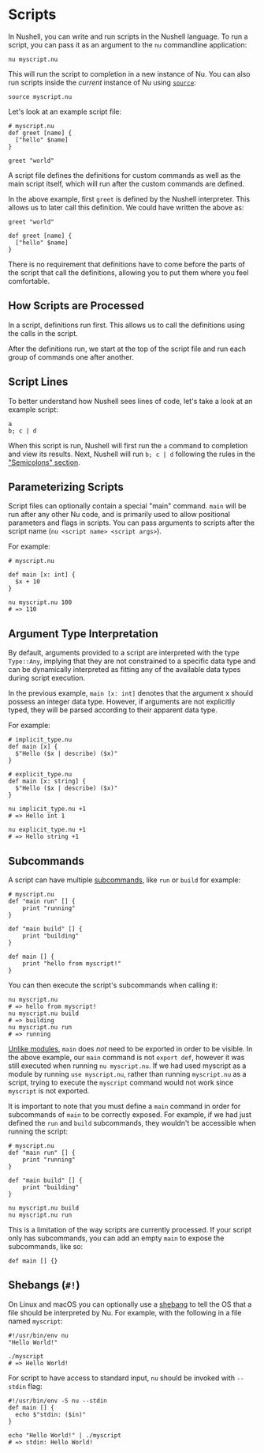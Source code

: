 # Scripts

In Nushell, you can write and run scripts in the Nushell language. To run a script, you can pass it as an argument to the `nu` commandline application:

```nu
nu myscript.nu
```

This will run the script to completion in a new instance of Nu. You can also run scripts inside the _current_ instance of Nu using [`source`](/commands/docs/source.md):

```nu
source myscript.nu
```

Let's look at an example script file:

```nu
# myscript.nu
def greet [name] {
  ["hello" $name]
}

greet "world"
```

A script file defines the definitions for custom commands as well as the main script itself, which will run after the custom commands are defined.

In the above example, first `greet` is defined by the Nushell interpreter. This allows us to later call this definition. We could have written the above as:

```nu
greet "world"

def greet [name] {
  ["hello" $name]
}
```

There is no requirement that definitions have to come before the parts of the script that call the definitions, allowing you to put them where you feel comfortable.

## How Scripts are Processed

In a script, definitions run first. This allows us to call the definitions using the calls in the script.

After the definitions run, we start at the top of the script file and run each group of commands one after another.

## Script Lines

To better understand how Nushell sees lines of code, let's take a look at an example script:

```nu
a
b; c | d
```

When this script is run, Nushell will first run the `a` command to completion and view its results. Next, Nushell will run `b; c | d` following the rules in the ["Semicolons" section](pipelines.html#semicolons).

## Parameterizing Scripts

Script files can optionally contain a special "main" command. `main` will be run after any other Nu code, and is primarily used to allow positional parameters and flags in scripts. You can pass arguments to scripts after the script name (`nu <script name> <script args>`).

For example:

```nu
# myscript.nu

def main [x: int] {
  $x + 10
}
```

```nu
nu myscript.nu 100
# => 110
```

## Argument Type Interpretation

By default, arguments provided to a script are interpreted with the type `Type::Any`, implying that they are not constrained to a specific data type and can be dynamically interpreted as fitting any of the available data types during script execution.

In the previous example, `main [x: int]` denotes that the argument x should possess an integer data type. However, if arguments are not explicitly typed, they will be parsed according to their apparent data type.

For example:

```nu
# implicit_type.nu
def main [x] {
  $"Hello ($x | describe) ($x)"
}

# explicit_type.nu
def main [x: string] {
  $"Hello ($x | describe) ($x)"
}
```

```nu
nu implicit_type.nu +1
# => Hello int 1

nu explicit_type.nu +1
# => Hello string +1
```

## Subcommands

A script can have multiple [subcommands](custom_commands.html#subcommands), like `run` or `build` for example:

```nu
# myscript.nu
def "main run" [] {
    print "running"
}

def "main build" [] {
    print "building"
}

def main [] {
    print "hello from myscript!"
}
```

You can then execute the script's subcommands when calling it:

```nu
nu myscript.nu
# => hello from myscript!
nu myscript.nu build
# => building
nu myscript.nu run
# => running
```

[Unlike modules](modules.html#main), `main` does _not_ need to be exported in order to be visible. In the above example, our `main` command is not `export def`, however it was still executed when running `nu myscript.nu`. If we had used myscript as a module by running `use myscript.nu`, rather than running `myscript.nu` as a script, trying to execute the `myscript` command would not work since `myscript` is not exported.

It is important to note that you must define a `main` command in order for subcommands of `main` to be correctly exposed. For example, if we had just defined the `run` and `build` subcommands, they wouldn't be accessible when running the script:

```nu
# myscript.nu
def "main run" [] {
    print "running"
}

def "main build" [] {
    print "building"
}
```

```nu
nu myscript.nu build
nu myscript.nu run
```

This is a limitation of the way scripts are currently processed. If your script only has subcommands, you can add an empty `main` to expose the subcommands, like so:

```nu
def main [] {}
```

## Shebangs (`#!`)

On Linux and macOS you can optionally use a [shebang](<https://en.wikipedia.org/wiki/Shebang_(Unix)>) to tell the OS that a file should be interpreted by Nu. For example, with the following in a file named `myscript`:

```nu
#!/usr/bin/env nu
"Hello World!"
```

```nu
./myscript
# => Hello World!
```

For script to have access to standard input, `nu` should be invoked with `--stdin` flag:

```nu
#!/usr/bin/env -S nu --stdin
def main [] {
  echo $"stdin: ($in)"
}
```

```nu
echo "Hello World!" | ./myscript
# => stdin: Hello World!
```
